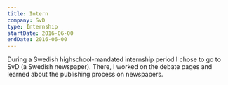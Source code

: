 ```yaml
---
title: Intern
company: SvD
type: Internship
startDate: 2016-06-00
endDate: 2016-06-00
---
```


During a Swedish highschool-mandated internship period I chose to go to SvD (a Swedish newspaper). There, I worked on the debate pages and learned about the publishing process on newspapers.
